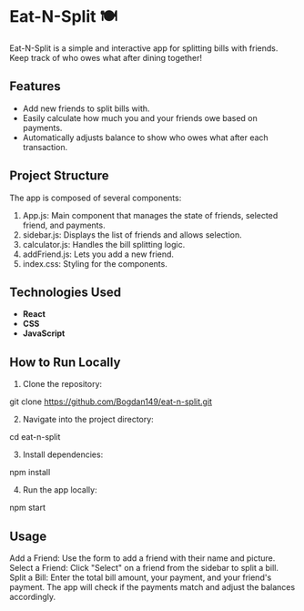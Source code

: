 # Eat-N-Split 🍽️

Eat-N-Split is a simple and interactive app for splitting bills with friends. Keep track of who owes what after dining together!

## Features

- Add new friends to split bills with.
- Easily calculate how much you and your friends owe based on payments.
- Automatically adjusts balance to show who owes what after each transaction.

## Project Structure

The app is composed of several components:

1. App.js: Main component that manages the state of friends, selected friend, and payments.
2. sidebar.js: Displays the list of friends and allows selection.
3. calculator.js: Handles the bill splitting logic.
4. addFriend.js: Lets you add a new friend.
5. index.css: Styling for the components.

## Technologies Used

- **React**
- **CSS**
- **JavaScript**

## How to Run Locally

1. Clone the repository:

git clone https://github.com/Bogdan149/eat-n-split.git

2. Navigate into the project directory:

cd eat-n-split

3. Install dependencies:

npm install

4. Run the app locally:

npm start

## Usage

Add a Friend: Use the form to add a friend with their name and picture.
Select a Friend: Click "Select" on a friend from the sidebar to split a bill.
Split a Bill: Enter the total bill amount, your payment, and your friend's payment. The app will check if the payments match and adjust the balances accordingly.

